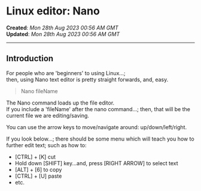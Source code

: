 # Linux editor: Nano  

**Created**: *Mon 28th Aug 2023 00:56 AM GMT*   
**Updated**: *Mon 28th Aug 2023 00:56 AM GMT* 

-----

## Introduction

For people who are 'beginners' to using Linux...;  
then, using Nano text editor is pretty straight forwards, and, easy.  

>Nano fileName  

The Nano command loads up the file editor.  
If you include a 'fileName' after the nano command...; then, that will be the current file we are editing/saving.  

You can use the arrow keys to move/navigate around: up/down/left/right.  

If you look below...; there should be some menu which will teach you how to further edit text; 
such as how to: 

- [CTRL] + [K] cut   
- Hold down [SHIFT] key...and, press [RIGHT ARROW] to select text  
- [ALT] + [6] to copy  
- [CTRL] + [U] paste  
- etc.


 
